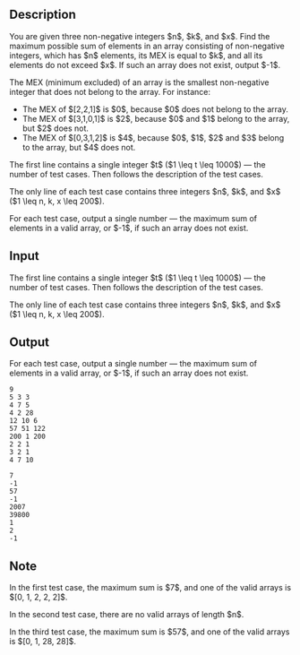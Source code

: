 ## Description

<div><p>You are given three non-negative integers $n$, $k$, and $x$. Find the maximum possible sum of elements in an array consisting of non-negative integers, which has $n$ elements, its MEX is equal to $k$, and all its elements do not exceed $x$. If such an array does not exist, output $-1$.</p><p>The MEX (minimum excluded) of an array is the smallest non-negative integer that does not belong to the array. For instance:</p><ul> <li> The MEX of $[2,2,1]$ is $0$, because $0$ does not belong to the array. </li><li> The MEX of $[3,1,0,1]$ is $2$, because $0$ and $1$ belong to the array, but $2$ does not. </li><li> The MEX of $[0,3,1,2]$ is $4$, because $0$, $1$, $2$ and $3$ belong to the array, but $4$ does not. </li></ul></div><div class="input-specification"><p>The first line contains a single integer $t$ ($1 \leq t \leq 1000$) — the number of test cases. Then follows the description of the test cases.</p><p>The only line of each test case contains three integers $n$, $k$, and $x$ ($1 \leq n, k, x \leq 200$).</p></div><div class="output-specification"><p>For each test case, output a single number — the maximum sum of elements in a valid array, or $-1$, if such an array does not exist.</p></div>

## Input

<p>The first line contains a single integer $t$ ($1 \leq t \leq 1000$) — the number of test cases. Then follows the description of the test cases.</p><p>The only line of each test case contains three integers $n$, $k$, and $x$ ($1 \leq n, k, x \leq 200$).</p>

## Output

<p>For each test case, output a single number — the maximum sum of elements in a valid array, or $-1$, if such an array does not exist.</p>





```input1|2,4,6,8,10
9
5 3 3
4 7 5
4 2 28
12 10 6
57 51 122
200 1 200
2 2 1
3 2 1
4 7 10
```




```output1
7
-1
57
-1
2007
39800
1
2
-1
```



## Note

<p>In the first test case, the maximum sum is $7$, and one of the valid arrays is $[0, 1, 2, 2, 2]$.</p><p>In the second test case, there are no valid arrays of length $n$.</p><p>In the third test case, the maximum sum is $57$, and one of the valid arrays is $[0, 1, 28, 28]$.</p>
